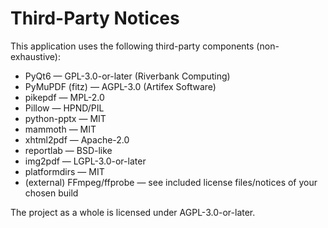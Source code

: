 # Third-Party Notices

This application uses the following third-party components (non-exhaustive):

- PyQt6 — GPL-3.0-or-later (Riverbank Computing)
- PyMuPDF (fitz) — AGPL-3.0 (Artifex Software)
- pikepdf — MPL-2.0
- Pillow — HPND/PIL
- python-pptx — MIT
- mammoth — MIT
- xhtml2pdf — Apache-2.0
- reportlab — BSD-like
- img2pdf — LGPL-3.0-or-later
- platformdirs — MIT
- (external) FFmpeg/ffprobe — see included license files/notices of your chosen build

The project as a whole is licensed under AGPL-3.0-or-later.
